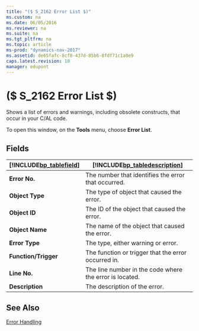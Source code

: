 ```yaml
---
title: "($ S_2162 Error List $)"
ms.custom: na
ms.date: 06/05/2016
ms.reviewer: na
ms.suite: na
ms.tgt_pltfrm: na
ms.topic: article
ms-prod: "dynamics-nav-2017"
ms.assetid: de65fafc-8cf8-437d-85b6-8fdf71c1a0e9
caps.latest.revision: 10
manager: edupont
---
```

# ($ S_2162 Error List $)
Shows a list of errors and warnings, including obsolete constructs, that occur in your C\/AL code.  
  
 To open this window, on the **Tools** menu, choose **Error List**.  
  
## Fields  
  
|[!INCLUDE[bp_tablefield](includes/bp_tablefield_md.md)]|[!INCLUDE[bp_tabledescription](includes/bp_tabledescription_md.md)]|  
|---------------------------------|---------------------------------------|  
|**Error No.**|The number that identifies the error that occurred.|  
|**Object Type**|The type of object that caused the error.|  
|**Object ID**|The ID of the object that caused the error.|  
|**Object Name**|The name of the object that caused the error.|  
|**Error Type**|The type, either warning or error.|  
|**Function\/Trigger**|The function or trigger that the error occurred in.|  
|**Line No.**|The line number in the code where the error is located.|  
|**Description**|The description of the error.|  
  
## See Also  
 [Error Handling](Error-Handling.md)